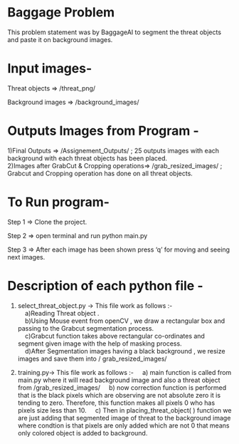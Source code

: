 # Baggage Problem  

This problem statement was by BaggageAI to segment the threat objects and paste it on background images. 

# Input images-  

Threat objects => /threat_png/     

Background images =>  /background_images/ 

# Outputs Images from Program - 

1)Final Outputs => /Assignement_Outputs/  ; 25 outputs images with each background with each threat objects has been placed. <br/>
2)Images after GrabCut & Cropping operations=> /grab_resized_images/ ; Grabcut and Cropping operation has done on all threat objects. 

# To Run program-  

Step 1 => Clone the project.  

Step 2 => open terminal and run python main.py 

Step 3 => After each image has been shown press ‘q’ for moving and seeing next images.  

# Description of each python file -  

1) select_threat_object.py -> This file work as follows :-	  <br/>
&nbsp; &nbsp; a)Reading Threat object .  <br/>
&nbsp; &nbsp; b)Using Mouse event from openCV  , we draw a rectangular box and passing to the Grabcut segmentation process.  <br/>
&nbsp; &nbsp; c)Grabcut function takes above rectangular co-ordinates and segment given image with the help of masking process.  <br/>
&nbsp; &nbsp; d)After Segmentation images having a black background , we resize images and save them into / grab_resized_images/ <br/>

2) training.py-> This file work as follows :- 
&nbsp; &nbsp; a) main function is called from main.py where it will read background image and also a threat object from /grab_resized_images/ 
&nbsp; &nbsp; b) now correction function is performed that is the black pixels which are observing are not absolute zero it is tending to zero. Therefore, this function makes all pixels 0 who has pixels size less than 10. 
&nbsp; &nbsp; c) Then in placing_threat_object( ) function we are just adding that segmented image of threat to the background image where condtion is that pixels are only added which are not 0 that means only colored object is added to background. 
